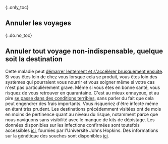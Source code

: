{:.only_toc}
## Annuler les voyages

{:.do.no_toc}
## Annuler tout voyage non-indispensable, quelque soit la destination

Cette maladie peut [démarrer lentement et s'accélérer brusquement ensuite](https://www.nejm.org/doi/full/10.1056/NEJMoa2001191). Si vous êtes loin de chez vous lorsque cela se produit, vous êtes loin des systèmes qui pourraient vous nourrir et vous soigner même si votre cas n'est pas particulièrement grave. Même si vous êtes en bonne santé, vous risquez de vous retrouver en quarantaine. C'est au mieux ennuyeux, et au pire [se passe dans des conditions terribles](https://twitter.com/alankilbourne2/status/1236541651692204033),
sans parler du fait que cela peut engendrer des frais importants. Vous risqueriez d'être infecté même en étant très prudent. Les destinations précédemment visitées ont de mois en moins de pertinence quant au niveau du risque, notamment parce que nous naviguons sans visibilité avec le manque de kits de dépistage. Les données disponibles sur les infections confirmées sont toutefois accessibles [ici](https://gisanddata.maps.arcgis.com/apps/opsdashboard/index.html#/bda7594740fd40299423467b48e9ecf6), fournies par l'Université Johns Hopkins. Des informations sur la génétique des souches sont disponibles [ici](https://nextstrain.org/ncov?label=clade:B4=div).
